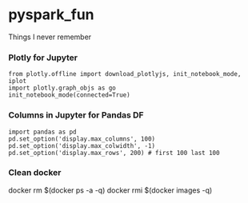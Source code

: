 # pyspark_fun
Things I never remember

### Plotly for Jupyter

```
from plotly.offline import download_plotlyjs, init_notebook_mode, iplot
import plotly.graph_objs as go
init_notebook_mode(connected=True)
```
### Columns in Jupyter for Pandas DF

```
import pandas as pd
pd.set_option('display.max_columns', 100)
pd.set_option('display.max_colwidth', -1)
pd.set_option('display.max_rows', 200) # first 100 last 100
```
### Clean docker
docker rm $(docker ps -a -q)
docker rmi $(docker images -q)

